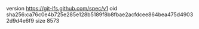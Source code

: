 version https://git-lfs.github.com/spec/v1
oid sha256:ca76c0e4b725e285e128b5189f8b8fbae2acfdcee864bea475d49032d9d4e6f9
size 8573
